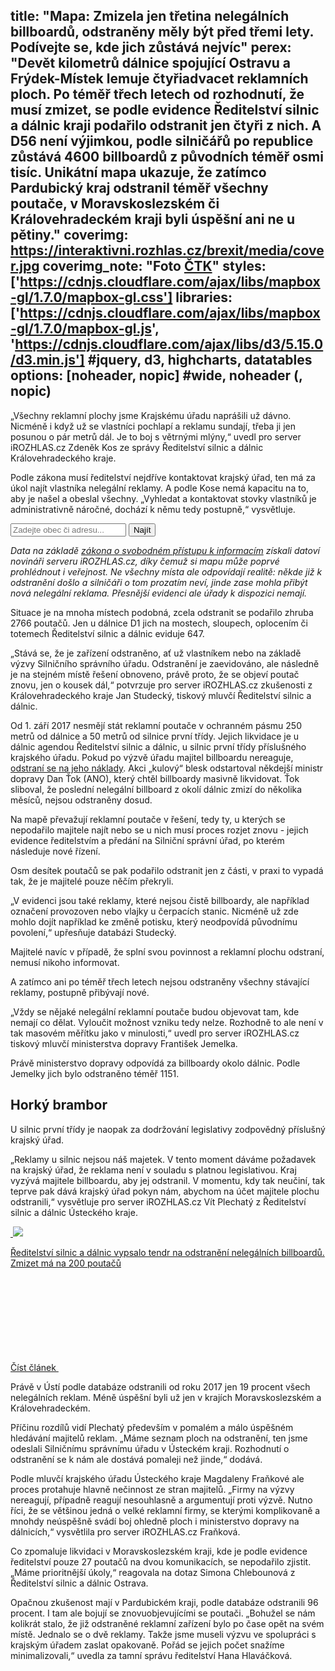 title: "Mapa: Zmizela jen třetina nelegálních billboardů, odstraněny měly být před třemi lety. Podívejte se, kde jich zůstává nejvíc"
perex: "Devět kilometrů dálnice spojující Ostravu a Frýdek-Místek lemuje čtyřiadvacet reklamních ploch. Po téměř třech letech od rozhodnutí, že musí zmizet, se podle evidence Ředitelství silnic a dálnic kraji podařilo odstranit jen čtyři z nich. A D56 není výjimkou, podle silničářů po republice zůstává 4600 billboardů z původních téměř osmi tisíc. Unikátní mapa ukazuje, že zatímco Pardubický kraj odstranil téměř všechny poutače, v Moravskoslezském či Královehradeckém kraji byli úspěšní ani ne u pětiny."
coverimg: https://interaktivni.rozhlas.cz/brexit/media/cover.jpg
coverimg_note: "Foto <a href='https://ctk.cz'>ČTK</a>"
styles: ['https://cdnjs.cloudflare.com/ajax/libs/mapbox-gl/1.7.0/mapbox-gl.css']
libraries: ['https://cdnjs.cloudflare.com/ajax/libs/mapbox-gl/1.7.0/mapbox-gl.js', 'https://cdnjs.cloudflare.com/ajax/libs/d3/5.15.0/d3.min.js'] #jquery, d3, highcharts, datatables
options: [noheader, nopic] #wide, noheader (, nopic)
---
„Všechny reklamní plochy jsme Krajskému úřadu naprášili už dávno. Nicméně i když už se vlastníci pochlapí a reklamu sundají, třeba ji jen posunou o pár metrů dál. Je to boj s větrnými mlýny,“ uvedl pro server iROZHLAS.cz Zdeněk Kos ze správy Ředitelství silnic a dálnic Královehradeckého kraje. 

Podle zákona musí ředitelství nejdříve kontaktovat krajský úřad, ten má za úkol najít vlastníka nelegální reklamy. A podle Kose nemá kapacitu na to, aby je našel a obeslal všechny. „Vyhledat a kontaktovat stovky vlastníků je administrativně náročné, dochází k němu tedy postupně,“ vysvětluje. 

<wide>
	<form action="?" id='frm-geocode'>
		<div class="inputs">
		<input type="text" id="inp-geocode" placeholder="Zadejte obec či adresu...">
		<input type="submit" id="inp-btn" value="Najít">
		</div>
	</form>
	<div class="embed" id="mapa_billboardy"></div>
</wide>

<wide><i>Data na základě <a href="https://www.zakonyprolidi.cz/cs/1999-106">zákona o svobodném přístupu k informacím</a> získali datoví novináři serveru iROZHLAS.cz, díky čemuž si mapu může poprvé prohlédnout i veřejnost. Ne všechny místa ale odpovídají realitě: někde již k odstranění došlo a silničáři o tom prozatím neví, jinde zase mohla přibýt nová nelegální reklama. Přesnější evidenci ale úřady k dispozici nemají.</i></wide></br>

Situace je na mnoha místech podobná, zcela odstranit se podařilo zhruba 2766 poutačů. Jen u dálnice D1 jich na mostech, sloupech, oplocením či totemech Ředitelství silnic a dálnic eviduje 647.

„Stává se, že je zařízení odstraněno, ať už vlastníkem nebo na základě výzvy Silničního správního úřadu. Odstranění je zaevidováno, ale následně je na stejném místě řešení obnoveno, právě proto, že se objeví poutač znovu, jen o kousek dál,“ potvrzuje pro server iROZHLAS.cz zkušenosti z Královehradeckého kraje Jan Studecký, tiskový mluvčí Ředitelství silnic a dálnic.

<left>
Od 1. září 2017 nesmějí stát reklamní poutače v ochranném pásmu 250 metrů od dálnice a 50 metrů od silnice první třídy. Jejich likvidace je u dálnic agendou Ředitelství silnic a dálnic, u silnic první třídy příslušného krajského úřadu. Pokud po výzvě úřadu majitel billboardu nereaguje, <a href="https://www.zakonyprolidi.cz/cs/1997-13#p25-8">odstraní se na jeho náklady</a>. Akci „kulový“ blesk odstartoval někdejší ministr dopravy Dan Ťok (ANO), který chtěl billboardy masivně likvidovat. Ťok sliboval, že poslední nelegální billboard z okolí dálnic zmizí do několika měsíců, nejsou odstraněny dosud.
</left>

Na mapě převažují reklamní poutače v řešení, tedy ty, u kterých se nepodařilo majitele najít nebo se u nich musí proces rozjet znovu - jejich evidence ředitelstvím a předání na Silniční správní úřad, po kterém následuje nové řízení. 

Osm desítek poutačů se pak podařilo odstranit jen z části, v praxi to vypadá tak, že je majitelé pouze něčím překryli. 

„V evidenci jsou také reklamy, které nejsou čistě billboardy, ale například označení provozoven nebo vlajky u čerpacích stanic. Nicméně už zde mohlo dojít například ke změně potisku, který neodpovídá původnímu povolení,“ upřesňuje databázi Studecký. 

Majitelé navíc v případě, že splní svou povinnost a reklamní plochu odstraní, nemusí nikoho informovat. 

A zatímco ani po téměř třech letech nejsou odstraněny všechny stávající reklamy, postupně přibývají nové.

„Vždy se nějaké nelegální reklamní poutače budou objevovat tam, kde nemají co dělat. Vyloučit možnost vzniku tedy nelze. Rozhodně to ale není v tak masovém měřítku jako v minulosti,“ uvedl pro server iROZHLAS.cz tiskový mluvčí ministerstva dopravy František Jemelka. 

Právě ministerstvo dopravy odpovídá za billboardy okolo dálnic. Podle Jemelky jich bylo odstraněno téměř 1151. 

## Horký brambor
U silnic první třídy je naopak za dodržování legislativy zodpovědný příslušný krajský úřad. 

„Reklamy u silnic nejsou náš majetek. V tento moment dáváme požadavek na krajský úřad, že reklama není v souladu s platnou legislativou. Kraj vyzývá majitele billboardu, aby jej odstranil. V momentu, kdy tak neučiní, tak teprve pak dává krajský úřad pokyn nám, abychom na účet majitele plochu odstranili,“ vysvětluje pro server iROZHLAS.cz Vít Plechatý z Ředitelství silnic a dálnic Ústeckého kraje. 

<a href="/zpravy-domov/dalnice-billboardy-reditelstvi-silnic-a-dalnic-reklama-silnice-poutace-ceska_1907301845_gak" class="b-inline b-inline--right">
  <div class="b-inline__wrap">
            <div class="b-inline__img">
          <div class="img img--16x9 img--w238 is-loaded">
              <span class="img__holder is-loading is-loaded is-visible" data-srcset="[&quot;https://www.irozhlas.cz/sites/default/files/styles/zpravy_rubrikovy_nahled/public/uploader/bill-plachta_171009-145823_dbr.jpg?itok=2z2g233N 238x134&quot;]">

  <noscript>    <img src="https://www.irozhlas.cz/sites/default/files/styles/zpravy_rubrikovy_nahled/public/uploader/bill-plachta_171009-145823_dbr.jpg?itok=2z2g233N" alt="" />  </noscript>
<img src="https://www.irozhlas.cz/sites/default/files/styles/zpravy_rubrikovy_nahled/public/uploader/bill-plachta_171009-145823_dbr.jpg?itok=2z2g233N"></span>
          </div>
        </div>
        <div class="b-inline__content">
      <p class="text-xs--m text-serif">
        Ředitelství silnic a dálnic vypsalo tendr na odstranění nelegálních billboardů. Zmizet má na 200 poutačů      </p>
    </div>
    <p class="b-inline__more">
      <span class="link-more">
        Číst článek
        <span class="icon-svg icon-svg--arrow-dots ">
    <svg class="icon-svg__svg" xmlns:xlink="http://www.w3.org/1999/xlink">
      <use xlink:href="/sites/all/themes/custom/irozhlas/img/bg/icons-svg.svg#icon-arrow-dots" x="0" y="0" width="100%" height="100%"></use></svg>
  </span>      </span>
    </p>
  </div>
</a>

Právě v Ústí podle databáze odstranili od roku 2017 jen 19 procent všech nelegálních reklam. Méně úspěšní byli už jen v krajích Moravskoslezském a Královehradeckém. 

Příčinu rozdílů vidí Plechatý především v pomalém a málo úspěšném hledávání majitelů reklam. „Máme seznam ploch na odstranění, ten jsme odeslali Silničnímu správnímu úřadu v Ústeckém kraji. Rozhodnutí o odstranění se k nám ale dostává pomaleji než jinde,“ dodává.

Podle mluvčí krajského úřadu Ústeckého kraje Magdaleny Fraňkové ale proces protahuje hlavně nečinnost ze stran majitelů. „Firmy na výzvy nereagují, případně reagují nesouhlasně a argumentují proti výzvě. Nutno říci, že se většinou jedná o velké reklamní firmy, se kterými komplikovaně a mnohdy neúspěšně svádí boj ohledně ploch i ministerstvo dopravy na dálnicích,“ vysvětlila pro server iROZHLAS.cz Fraňková.

Co zpomaluje likvidaci v Moravskoslezském kraji, kde je podle evidence ředitelství pouze 27 poutačů na dvou komunikacích, se nepodařilo zjistit. „Máme prioritnější úkoly,“ reagovala na dotaz Simona Chlebounová z Ředitelství silnic a dálnic Ostrava. 

Opačnou zkušenost mají v Pardubickém kraji, podle databáze odstranili 96 procent. I tam ale bojují se znovuobjevujícími se poutači. „Bohužel se nám kolikrát stalo, že již odstraněné reklamní zařízení bylo po čase opět na svém místě. Jednalo se o dvě reklamy. Takže jsme museli výzvu ve spolupráci s krajským úřadem zaslat opakovaně. Pořád se jejich počet snažíme minimalizovali,“ uvedla za tamní správu ředitelství Hana Hlaváčková.